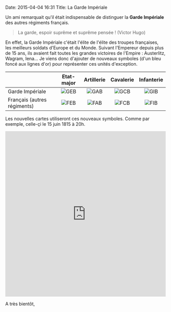 Date: 2015-04-04 16:31
Title: La Garde Impériale

Un ami remarquait qu'il était indispensable de distinguer la **Garde Impériale** des autres régiments français.

> La garde, espoir suprême et suprême pensée ! (Victor Hugo)

En effet, la Garde Impériale c'était l'élite de l'élite des troupes françaises, les meilleurs soldats d'Europe et du Monde. Suivant l'Empereur depuis plus de 15 ans, ils avaient fait toutes les grandes victoires de l'Empire : Austerlitz, Wagram, Iena... Je viens donc d'ajouter de nouveaux symboles (d'un bleu foncé aux lignes d'or) pour représenter ces unités d'exception.

|  | Etat-major  | Artillerie  | Cavalerie  | Infanterie  |
| -------------- |:-------------:|:-------------:|:-------------:|:-------------:|
| Garde Impériale |![GEB](https://s3.amazonaws.com/com.cartodb.users-assets.production/production/andrejjh/assets/20150404104926GEB.png)|![GAB](https://s3.amazonaws.com/com.cartodb.users-assets.production/production/andrejjh/assets/20150404104857GAB.png)|![GCB](https://s3.amazonaws.com/com.cartodb.users-assets.production/production/andrejjh/assets/20150404104909GCB.png)|![GIB](https://s3.amazonaws.com/com.cartodb.users-assets.production/production/andrejjh/assets/20150404105031GIB.png)|
| Français (autres régiments)|![FEB](https://s3.amazonaws.com/com.cartodb.users-assets.production/production/andrejjh/assets/20150312194341FEB.png)|![FAB](https://s3.amazonaws.com/com.cartodb.users-assets.production/production/andrejjh/assets/20150312194321FAB.png)|![FCB](https://s3.amazonaws.com/com.cartodb.users-assets.production/production/andrejjh/assets/20150312194331FCB.png)|![FIB](https://s3.amazonaws.com/com.cartodb.users-assets.production/production/andrejjh/assets/20150312194352FIB.png)|

Les nouvelles cartes utiliseront ces nouveaux symboles. Comme par exemple, celle-çi le 15 juin 1815 à 20h.

<iframe width='100%' height='520' frameborder='0' src='http://andrejjh.cartodb.com/viz/b4072b26-dab9-11e4-9cd9-0e0c41326911/embed_map' allowfullscreen webkitallowfullscreen mozallowfullscreen oallowfullscreen msallowfullscreen></iframe>

A très bientôt,